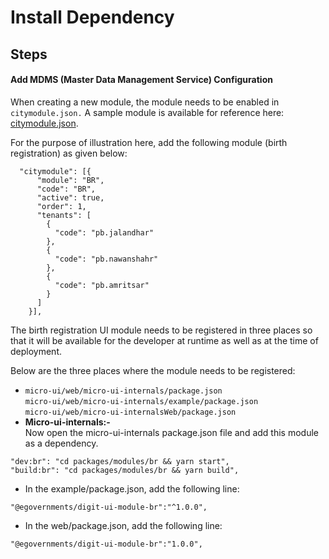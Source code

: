 # Install Dependency

## Steps

#### Add MDMS (Master Data Management Service) Configuration

When creating a new module, the module needs to be enabled in `citymodule.json.` A sample module is available for reference here: [citymodule.json](https://github.com/egovernments/egov-mdms-data/blob/DEV/data/pb/tenant/citymodule.json).

For the purpose of illustration here, add the following module (birth registration) as given below:

```
  "citymodule": [{
      "module": "BR",
      "code": "BR",
      "active": true,
      "order": 1,
      "tenants": [
        {
          "code": "pb.jalandhar"
        },
        {
          "code": "pb.nawanshahr"
        },
        {
          "code": "pb.amritsar"
        }
      ]
    }],

```

The birth registration UI module needs to be registered in three places so that it will be available for the developer at runtime as well as at the time of deployment.&#x20;

Below are the three places where the module needs to be registered:

* `micro-ui/web/micro-ui-internals/package.json`\
  `micro-ui/web/micro-ui-internals/example/package.json`\
  `micro-ui/web/micro-ui-internalsWeb/package.json`
* **Micro-ui-internals:-**\
  Now open the micro-ui-internals package.json file and add this module as a dependency.

```
"dev:br": "cd packages/modules/br && yarn start",
"build:br": "cd packages/modules/br && yarn build", 
```

* In the example/package.json, add the following line:

```
"@egovernments/digit-ui-module-br":"^1.0.0",
```

* In the web/package.json, add the following line:

```
"@egovernments/digit-ui-module-br":"1.0.0",
```

